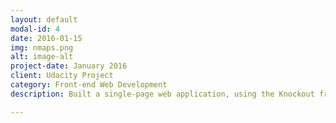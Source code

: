 ```yaml
---
layout: default
modal-id: 4
date: 2016-01-15
img: nmaps.png
alt: image-alt
project-date: January 2016
client: Udacity Project
category: Front-end Web Development
description: Built a single-page web application, using the Knockout framework, that displays a Google Map of an area and various points of interest. Users can search all included landmarks and, when selected, additional information about a landmark is presented from the Wunderground and Wikipedia APIs. <a href="http://kfmahre.github.io/Neighborhood-Map/"><strong><p>Live</p></strong></a>

---
```


